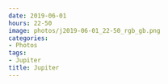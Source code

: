 ```yaml
---
date: 2019-06-01
hours: 22-50
image: photos/j2019-06-01_22-50_rgb_gb.png
categories: 
- Photos 
tags: 
- Jupiter 
title: Jupiter
---
```

